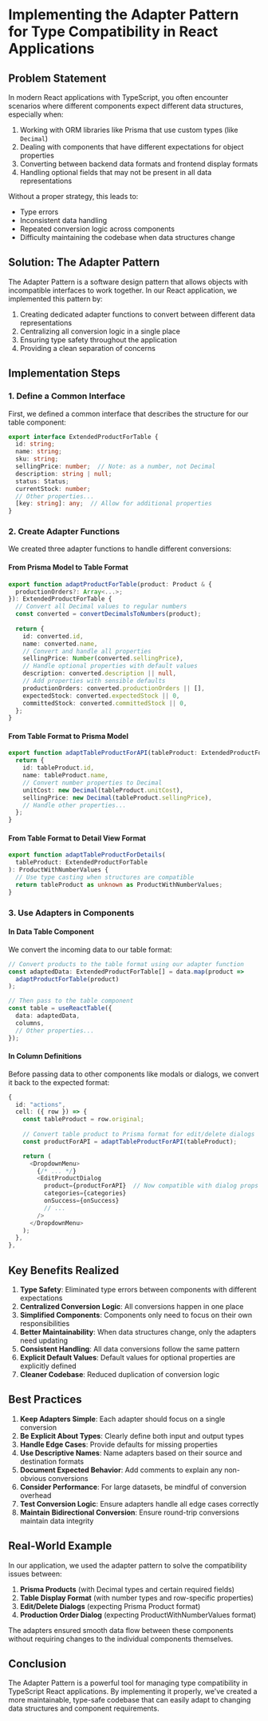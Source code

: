 # Implementing the Adapter Pattern for Type Compatibility in React Applications

## Problem Statement

In modern React applications with TypeScript, you often encounter scenarios where different components expect different data structures, especially when:

1. Working with ORM libraries like Prisma that use custom types (like `Decimal`)
2. Dealing with components that have different expectations for object properties
3. Converting between backend data formats and frontend display formats
4. Handling optional fields that may not be present in all data representations

Without a proper strategy, this leads to:
- Type errors
- Inconsistent data handling
- Repeated conversion logic across components
- Difficulty maintaining the codebase when data structures change

## Solution: The Adapter Pattern

The Adapter Pattern is a software design pattern that allows objects with incompatible interfaces to work together. In our React application, we implemented this pattern by:

1. Creating dedicated adapter functions to convert between different data representations
2. Centralizing all conversion logic in a single place
3. Ensuring type safety throughout the application
4. Providing a clean separation of concerns

## Implementation Steps

### 1. Define a Common Interface

First, we defined a common interface that describes the structure for our table component:

```typescript
export interface ExtendedProductForTable {
  id: string;
  name: string;
  sku: string;
  sellingPrice: number;  // Note: as a number, not Decimal
  description: string | null;
  status: Status;
  currentStock: number;
  // Other properties...
  [key: string]: any;  // Allow for additional properties
}
```

### 2. Create Adapter Functions

We created three adapter functions to handle different conversions:

#### From Prisma Model to Table Format

```typescript
export function adaptProductForTable(product: Product & {
  productionOrders?: Array<...>;
}): ExtendedProductForTable {
  // Convert all Decimal values to regular numbers
  const converted = convertDecimalsToNumbers(product);
  
  return {
    id: converted.id,
    name: converted.name,
    // Convert and handle all properties
    sellingPrice: Number(converted.sellingPrice),
    // Handle optional properties with default values
    description: converted.description || null,
    // Add properties with sensible defaults
    productionOrders: converted.productionOrders || [],
    expectedStock: converted.expectedStock || 0,
    committedStock: converted.committedStock || 0,
  };
}
```

#### From Table Format to Prisma Model

```typescript
export function adaptTableProductForAPI(tableProduct: ExtendedProductForTable): Product {
  return {
    id: tableProduct.id,
    name: tableProduct.name,
    // Convert number properties to Decimal
    unitCost: new Decimal(tableProduct.unitCost),
    sellingPrice: new Decimal(tableProduct.sellingPrice),
    // Handle other properties...
  };
}
```

#### From Table Format to Detail View Format

```typescript
export function adaptTableProductForDetails(
  tableProduct: ExtendedProductForTable
): ProductWithNumberValues {
  // Use type casting when structures are compatible
  return tableProduct as unknown as ProductWithNumberValues;
}
```

### 3. Use Adapters in Components

#### In Data Table Component

We convert the incoming data to our table format:

```typescript
// Convert products to the table format using our adapter function
const adaptedData: ExtendedProductForTable[] = data.map(product => 
  adaptProductForTable(product)
);

// Then pass to the table component
const table = useReactTable({
  data: adaptedData,
  columns,
  // Other properties...
});
```

#### In Column Definitions

Before passing data to other components like modals or dialogs, we convert it back to the expected format:

```typescript
{
  id: "actions",
  cell: ({ row }) => {
    const tableProduct = row.original;
    
    // Convert table product to Prisma format for edit/delete dialogs
    const productForAPI = adaptTableProductForAPI(tableProduct);

    return (
      <DropdownMenu>
        {/* ... */}
        <EditProductDialog
          product={productForAPI}  // Now compatible with dialog props
          categories={categories}
          onSuccess={onSuccess}
          // ...
        />
      </DropdownMenu>
    );
  },
},
```

## Key Benefits Realized

1. **Type Safety**: Eliminated type errors between components with different expectations
2. **Centralized Conversion Logic**: All conversions happen in one place
3. **Simplified Components**: Components only need to focus on their own responsibilities
4. **Better Maintainability**: When data structures change, only the adapters need updating
5. **Consistent Handling**: All data conversions follow the same pattern
6. **Explicit Default Values**: Default values for optional properties are explicitly defined
7. **Cleaner Codebase**: Reduced duplication of conversion logic

## Best Practices

1. **Keep Adapters Simple**: Each adapter should focus on a single conversion
2. **Be Explicit About Types**: Clearly define both input and output types
3. **Handle Edge Cases**: Provide defaults for missing properties
4. **Use Descriptive Names**: Name adapters based on their source and destination formats
5. **Document Expected Behavior**: Add comments to explain any non-obvious conversions
6. **Consider Performance**: For large datasets, be mindful of conversion overhead
7. **Test Conversion Logic**: Ensure adapters handle all edge cases correctly
8. **Maintain Bidirectional Conversion**: Ensure round-trip conversions maintain data integrity

## Real-World Example

In our application, we used the adapter pattern to solve the compatibility issues between:

1. **Prisma Products** (with Decimal types and certain required fields)
2. **Table Display Format** (with number types and row-specific properties)
3. **Edit/Delete Dialogs** (expecting Prisma Product format)
4. **Production Order Dialog** (expecting ProductWithNumberValues format)

The adapters ensured smooth data flow between these components without requiring changes to the individual components themselves.

## Conclusion

The Adapter Pattern is a powerful tool for managing type compatibility in TypeScript React applications. By implementing it properly, we've created a more maintainable, type-safe codebase that can easily adapt to changing data structures and component requirements.